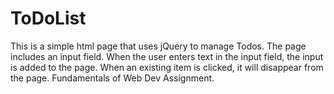 ToDoList
========
This is a simple html page that uses jQuery to manage Todos. The page includes an input field. When the user enters text in the input field, the input is added to the page. When an existing item is clicked, it will disappear from the page. Fundamentals of Web Dev Assignment.
